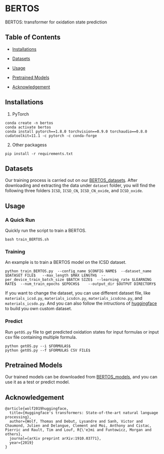 # BERTOS
BERTOS: transformer for oxidation state prediction

## Table of Contents
- [Installations](##installations)

- [Datasets](##datasets)

- [Usage](##usage)

- [Pretrained Models](##pretrained-models)

- [Acknowledgement](##acknowledgement)

## Installations
1. PyTorch 
```
conda create -n bertos
conda activate bertos
conda install pytorch==1.8.0 torchvision==0.9.0 torchaudio==0.8.0 cudatoolkit=11.1 -c pytorch -c conda-forge
```
2. Other packagess
```
pip install -r requirements.txt
```  
## Datasets  
Our training process is carried out on our [BERTOS_datasets](https://figshare.com/account/projects/153468/articles/21554817). After downloading and extracting the data under `dataset` folder, you will find the following three folders `ICSD`, `ICSD_CN`, `ICSD_CN_oxide`, and `ICSD_oxide`.

## Usage
### A Quick Run
Quickly run the script to train a BERTOS.
```
bash train_BERTOS.sh
```  
### Training
An example is to train a BERTOS model on the ICSD dataset.  
```
python train_BERTOS.py  --config_name $CONFIG NAME$  --dataset_name $DATASET FILE$   --max_length $MAX LENGTH$  --per_device_train_batch_size $BATCH SIZE$  --learning_rate $LEARNING RATE$  --num_train_epochs $EPOCHS$    --output_dir $OUTPUT DIRECTORY$
```
 If you want to change the dataset, you can use different dataset file, like `materials_icsd.py`, `materials_icsdcn.py`, `materials_icsdcno.py`, and `materials_icsdo.py`. And you can also follow the intructions of [huggingface]() to build you own custom dataset.

### Predict
Run `getOS.py` file to get predicted oxidation states for input formulas or input csv file containing multiple formula.
```
python getOS.py --i $FORMULAS$
python getOS.py --f $FORMULAS CSV FILE$
```

## Pretrained Models
Our trained models can be downloaded from [BERTOS_models](https://figshare.com/account/projects/153468/articles/21554823), and you can use it as a test or predict model.



## Acknowledgement
```
@article{wolf2019huggingface,  
  title={Huggingface's transformers: State-of-the-art natural language processing},  
  author={Wolf, Thomas and Debut, Lysandre and Sanh, Victor and Chaumond, Julien and Delangue, Clement and Moi, Anthony and Cistac, Pierric and Rault, Tim and Louf, R{\'e}mi and Funtowicz, Morgan and others},  
  journal={arXiv preprint arXiv:1910.03771},  
  year={2019}  
}
```
